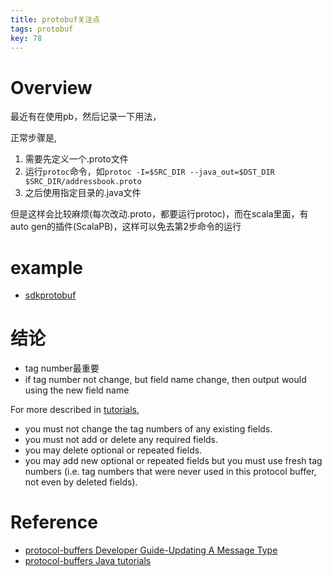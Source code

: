 ```yaml
---
title: protobuf关注点
tags: protobuf
key: 78
---
```


# Overview
最近有在使用pb，然后记录一下用法，

正常步骤是,

1. 需要先定义一个.proto文件
2. 运行`protoc`命令，如`protoc -I=$SRC_DIR --java_out=$DST_DIR $SRC_DIR/addressbook.proto`
3. 之后使用指定目录的.java文件

但是这样会比较麻烦(每次改动.proto，都要运行protoc)，而在scala里面，有auto gen的插件(ScalaPB)，这样可以免去第2步命令的运行

# example
- [sdkprotobuf](https://github.com/chenfh5/sdkprotobuf)

# 结论
- tag number最重要
- if tag number not change, but field name change, then output would using the new field name

For more described in [tutorials](https://developers.google.com/protocol-buffers/docs/javatutorial#extending-a-protocol-buffer),
- you must not change the tag numbers of any existing fields.
- you must not add or delete any required fields.
- you may delete optional or repeated fields.
- you may add new optional or repeated fields but you must use fresh tag numbers (i.e. tag numbers that were never used in this protocol buffer, not even by deleted fields).
 
# Reference
- [protocol-buffers Developer Guide-Updating A Message Type](https://developers.google.com/protocol-buffers/docs/proto3#updating)
- [protocol-buffers Java tutorials](https://developers.google.com/protocol-buffers/docs/javatutorial#extending-a-protocol-buffer)
